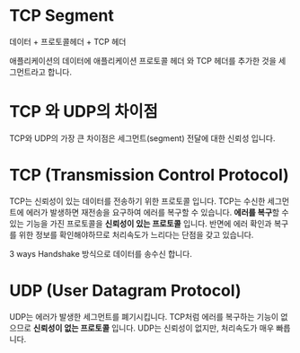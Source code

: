 # TCP Segment

데이터 + 프로토콜헤더 + TCP 헤더


애플리케이션의 데이터에 애플리케이션 프로토콜 헤더 와 TCP 헤더를 추가한 것을 세그먼트라고 합니다. 




# TCP 와 UDP의 차이점

TCP와 UDP의 가장 큰 차이점은 세그먼트(segment) 전달에 대한 신뢰성 입니다.


# TCP (Transmission Control Protocol)

TCP는 신뢰성이 있는 데이터를 전송하기 위한 프로토콜 입니다.
TCP는 수신한 세그먼트에 에러가 발생하면 재전송을 요구하여 에러를 복구할 수 있습니다.
**에러를 복구**할 수 있는 기능을 가진 프로토콜을 **신뢰성이 있는 프로토콜** 입니다.
반면에 에러 확인과 복구를 위한 정보를 확인해야하므로 처리속도가 느리다는 단점을 갖고 있습니다.

3 ways Handshake 방식으로 데이터를 송수신 합니다.



# UDP (User Datagram Protocol)

UDP는 에러가 발생한 세그먼트를 폐기시킵니다.
TCP처럼 에러를 복구하는 기능이 없으므로 **신뢰성이 없는 프로토콜** 입니다.
UDP는 신뢰성이 없지만, 처리속도가 매우 빠릅니다.

